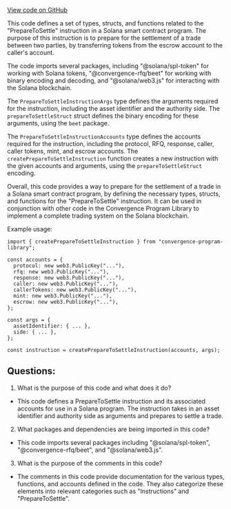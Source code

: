 [View code on GitHub](https://github.com/convergence-rfq/convergence-program-library/psyoptions-european-instrument/js/generated/instructions/prepareToSettle.ts)

This code defines a set of types, structs, and functions related to the "PrepareToSettle" instruction in a Solana smart contract program. The purpose of this instruction is to prepare for the settlement of a trade between two parties, by transferring tokens from the escrow account to the caller's account. 

The code imports several packages, including "@solana/spl-token" for working with Solana tokens, "@convergence-rfq/beet" for working with binary encoding and decoding, and "@solana/web3.js" for interacting with the Solana blockchain. 

The `PrepareToSettleInstructionArgs` type defines the arguments required for the instruction, including the asset identifier and the authority side. The `prepareToSettleStruct` struct defines the binary encoding for these arguments, using the `beet` package. 

The `PrepareToSettleInstructionAccounts` type defines the accounts required for the instruction, including the protocol, RFQ, response, caller, caller tokens, mint, and escrow accounts. The `createPrepareToSettleInstruction` function creates a new instruction with the given accounts and arguments, using the `prepareToSettleStruct` encoding. 

Overall, this code provides a way to prepare for the settlement of a trade in a Solana smart contract program, by defining the necessary types, structs, and functions for the "PrepareToSettle" instruction. It can be used in conjunction with other code in the Convergence Program Library to implement a complete trading system on the Solana blockchain. 

Example usage:

```
import { createPrepareToSettleInstruction } from "convergence-program-library";

const accounts = {
  protocol: new web3.PublicKey("..."),
  rfq: new web3.PublicKey("..."),
  response: new web3.PublicKey("..."),
  caller: new web3.PublicKey("..."),
  callerTokens: new web3.PublicKey("..."),
  mint: new web3.PublicKey("..."),
  escrow: new web3.PublicKey("..."),
};

const args = {
  assetIdentifier: { ... },
  side: { ... },
};

const instruction = createPrepareToSettleInstruction(accounts, args);
```
## Questions: 
 1. What is the purpose of this code and what does it do?
- This code defines a PrepareToSettle instruction and its associated accounts for use in a Solana program. The instruction takes in an asset identifier and authority side as arguments and prepares to settle a trade.

2. What packages and dependencies are being imported in this code?
- This code imports several packages including "@solana/spl-token", "@convergence-rfq/beet", and "@solana/web3.js". 

3. What is the purpose of the comments in this code?
- The comments in this code provide documentation for the various types, functions, and accounts defined in the code. They also categorize these elements into relevant categories such as "Instructions" and "PrepareToSettle".